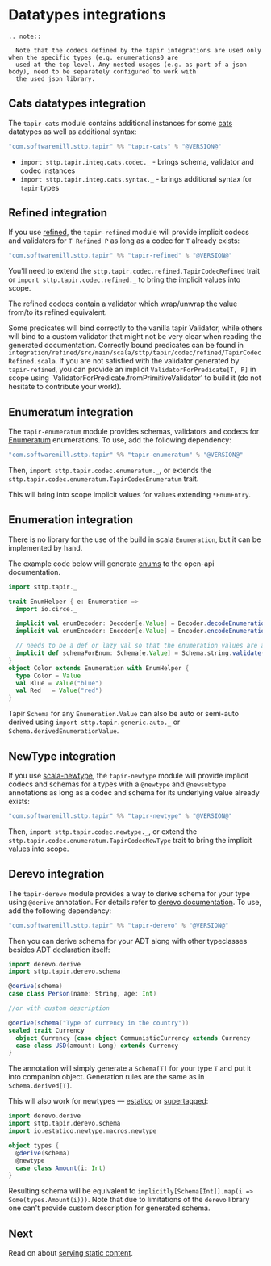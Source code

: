 # Datatypes integrations

```eval_rst
.. note::

  Note that the codecs defined by the tapir integrations are used only when the specific types (e.g. enumerations0 are 
  used at the top level. Any nested usages (e.g. as part of a json body), need to be separately configured to work with 
  the used json library.
```

## Cats datatypes integration

The `tapir-cats` module contains additional instances for some [cats](https://typelevel.org/cats/)
datatypes as well as additional syntax:

```scala
"com.softwaremill.sttp.tapir" %% "tapir-cats" % "@VERSION@"
```

- `import sttp.tapir.integ.cats.codec._` - brings schema, validator and codec instances
- `import sttp.tapir.integ.cats.syntax._` - brings additional syntax for `tapir` types

## Refined integration

If you use [refined](https://github.com/fthomas/refined), the `tapir-refined` module will provide implicit codecs and
validators for `T Refined P` as long as a codec for `T` already exists:

```scala
"com.softwaremill.sttp.tapir" %% "tapir-refined" % "@VERSION@"
```

You'll need to extend the `sttp.tapir.codec.refined.TapirCodecRefined`
trait or `import sttp.tapir.codec.refined._` to bring the implicit values into scope.

The refined codecs contain a validator which wrap/unwrap the value from/to its refined equivalent.

Some predicates will bind correctly to the vanilla tapir Validator, while others will bind to a custom validator that
might not be very clear when reading the generated documentation. Correctly bound predicates can be found in
`integration/refined/src/main/scala/sttp/tapir/codec/refined/TapirCodecRefined.scala`.
If you are not satisfied with the validator generated by `tapir-refined`, you can provide an implicit
`ValidatorForPredicate[T, P]` in scope using `ValidatorForPredicate.fromPrimitiveValidator' to build it (do not
hesitate to contribute your work!).

## Enumeratum integration

The `tapir-enumeratum` module provides schemas, validators and codecs for [Enumeratum](https://github.com/lloydmeta/enumeratum)
enumerations. To use, add the following dependency:

```scala
"com.softwaremill.sttp.tapir" %% "tapir-enumeratum" % "@VERSION@"
```

Then, `import sttp.tapir.codec.enumeratum._`, or extends the `sttp.tapir.codec.enumeratum.TapirCodecEnumeratum` trait.

This will bring into scope implicit values for values extending `*EnumEntry`.

## Enumeration integration

There is no library for the use of the build in scala `Enumeration`, but it can be implemented by hand.

The example code below will generate [enums](https://swagger.io/docs/specification/data-models/enums/) to the open-api documentation.

```scala mdoc:compile-only
import sttp.tapir._

trait EnumHelper { e: Enumeration =>
  import io.circe._

  implicit val enumDecoder: Decoder[e.Value] = Decoder.decodeEnumeration(e)
  implicit val enumEncoder: Encoder[e.Value] = Encoder.encodeEnumeration(e)

  // needs to be a def or lazy val so that the enumeration values are available!
  implicit def schemaForEnum: Schema[e.Value] = Schema.string.validate(Validator.enumeration(e.values.toList, v => Option(v)))
}
object Color extends Enumeration with EnumHelper {
  type Color = Value
  val Blue = Value("blue")
  val Red   = Value("red")
}
``` 

Tapir `Schema` for any `Enumeration.Value` can also be auto or semi-auto derived using `import sttp.tapir.generic.auto._` or `Schema.derivedEnumerationValue`.

## NewType integration

If you use [scala-newtype](https://github.com/estatico/scala-newtype), the `tapir-newtype` module will provide implicit codecs and
schemas for a types with a `@newtype` and `@newsubtype` annotations as long as a codec and schema for its underlying value already exists:

```scala
"com.softwaremill.sttp.tapir" %% "tapir-newtype" % "@VERSION@"
```

Then, `import sttp.tapir.codec.newtype._`, or extend the `sttp.tapir.codec.enumeratum.TapirCodecNewType` trait to bring the implicit values into scope.

## Derevo integration

The `tapir-derevo` module provides a way to derive schema for your type using `@derive` annotation.
For details refer to [derevo documentation](https://github.com/tofu-tf/derevo#installation).
To use, add the following dependency:

```scala
"com.softwaremill.sttp.tapir" %% "tapir-derevo" % "@VERSION@"
```

Then you can derive schema for your ADT along with other typeclasses besides ADT declaration itself:

```scala
import derevo.derive
import sttp.tapir.derevo.schema

@derive(schema)
case class Person(name: String, age: Int)

//or with custom description

@derive(schema("Type of currency in the country"))
sealed trait Currency
  object Currency {case object CommunisticCurrency extends Currency
  case class USD(amount: Long) extends Currency
}
```

The annotation will simply generate a `Schema[T]` for your type `T` and put it into companion object.
Generation rules are the same as in `Schema.derived[T]`.

This will also work for newtypes — [estatico](https://github.com/estatico/scala-newtype) or [supertagged](https://github.com/rudogma/scala-supertagged):

```scala
import derevo.derive
import sttp.tapir.derevo.schema
import io.estatico.newtype.macros.newtype

object types {
  @derive(schema)
  @newtype
  case class Amount(i: Int)
}
```

Resulting schema will be equivalent to `implicitly[Schema[Int]].map(i => Some(types.Amount(i)))`.
Note that due to limitations of the `derevo` library one can't provide custom description for generated schema.

## Next

Read on about [serving static content](static.md).
